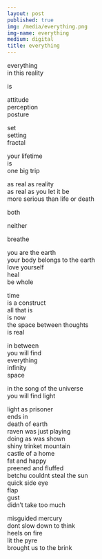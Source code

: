 ```yaml
---
layout: post
published: true
img: /media/everything.png
img-name: everything
medium: digital
title: everything 
---
```

  
  
everything  
in this reality  
  
is  
  
attitude  
perception  
posture  
  
set  
setting  
fractal  
  
your lifetime  
is  
one big trip  
  
as real as reality  
as real as you let it be  
more serious than life or death  
  
both  
  
neither  
  
breathe  
  
you are the earth  
your body belongs to the earth  
love yourself  
heal  
be whole  

time  
is a construct  
all that is  
is now  
the space between thoughts  
is real  

in between  
you will find  
everything  
infinity  
space  
  
in the song of the universe  
you will find light  
  
light as prisoner  
ends in  
death of earth  
raven was just playing  
doing as was shown  
shiny trinket mountain  
castle of a home  
fat and happy  
preened and fluffed  
betchu couldnt steal the sun  
quick side eye  
flap  
gust  
didn’t take too much  

misguided mercury  
dont slow down to think  
heels on fire  
lit the pyre  
brought us to the brink

<!-- fill in: 
---  

songs about how the romans have fucked the world over:
- the fine print king geedorah
- really doe danny brown kendrick
- psychosocial slipknot -->
